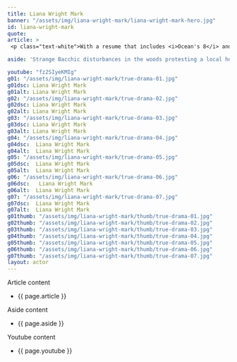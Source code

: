 ```yaml
---
title: Liana Wright Mark
banner: "/assets/img/liana-wright-mark/liana-wright-mark-hero.jpg"
id: liana-wright-mark
quote: 
article: >
 <p class="text-white">With a resume that includes <i>Ocean's 8</i> and <i>That Chick!</i>, Liana Wright-Mark is a celebrity actress featured in a variety of shows and creative project. A graduate of Pace University's BFA Musician Theater program, she is also a dancer, musician and book author who works with top industry artists. Liana explains, “I get to play the intrepid reporter who sensationalizes a creepy reality-based horror film.  It was great to take on the trope in this smart film that’s trying to launch us beyond a fascination with crime to a better reality.”</p> <p class="text-white">You can find out more about Liana, visit <a href="https://www.lianawright-mark.com/" target="_blank" class="underline mail-link">www.lianawright-mark.com</a></p>

aside: 'Strange Bacchic disturbances in the woods protesting a local horror movie prompt a police investigation. A shadowy figure emerges.  Calling himself the God of Drama, he believes that he can achieve the seemingly impossible goal of returning drama to its original purpose – of preparing citizens for leadership in democracy. As the horror movie spirals out of control, and the Bacchae are consumed in violence - can officer Ailish Walsh discern the truth before a gruesome Greek drama unfolds? <br><br> Director James Thomas creates a Greek tragedy for our time. A horror story that looks at the original role of drama – as the companion invention of democracy – to shed light on how modern media is still working in our lives, in hidden ways, to rip us apart. True Drama is an alarm – a rare moment of clarity – a terrifying jolt - and an invitation to enjoy the true transcendental power of drama to help us envision a better Democracy. '

youtube: "fz2SIyeKMIg"
g01: "/assets/img/liana-wright-mark/true-drama-01.jpg"
g01dsc: Liana Wright Mark
g01alt: Liana Wright Mark 
g02: "/assets/img/liana-wright-mark/true-drama-02.jpg"
g02dsc: Liana Wright Mark  
g02alt: Liana Wright Mark  
g03: "/assets/img/liana-wright-mark/true-drama-03.jpg"
g03dsc: Liana Wright Mark
g03alt: Liana Wright Mark 
g04: "/assets/img/liana-wright-mark/true-drama-04.jpg"
g04dsc:  Liana Wright Mark
g04alt:  Liana Wright Mark
g05: "/assets/img/liana-wright-mark/true-drama-05.jpg"
g05dsc:  Liana Wright Mark
g05alt:  Liana Wright Mark  
g06: "/assets/img/liana-wright-mark/true-drama-06.jpg"
g06dsc:   Liana Wright Mark
g06alt:  Liana Wright Mark  
g07: "/assets/img/liana-wright-mark/true-drama-07.jpg"
g07dsc:  Liana Wright Mark
g07alt:  Liana Wright Mark  
g01thumb: "/assets/img/liana-wright-mark/thumb/true-drama-01.jpg"
g02thumb: "/assets/img/liana-wright-mark/thumb/true-drama-02.jpg"
g03thumb: "/assets/img/liana-wright-mark/thumb/true-drama-03.jpg"
g04thumb: "/assets/img/liana-wright-mark/thumb/true-drama-04.jpg"
g05thumb: "/assets/img/liana-wright-mark/thumb/true-drama-05.jpg"
g06thumb: "/assets/img/liana-wright-mark/thumb/true-drama-06.jpg"
g07thumb: "/assets/img/liana-wright-mark/thumb/true-drama-07.jpg"
layout: actor
---
```


Article content
* {{ page.article }}

Aside content
* {{ page.aside }}

Youtube content
* {{ page.youtube }}

